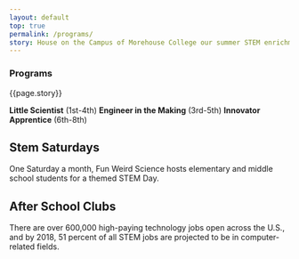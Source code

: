```yaml
---
layout: default
top: true
permalink: /programs/
story: House on the Campus of Morehouse College our summer STEM enrichment camp engages students through weekly themed learning experiences.
---
```

<div class = 'fulls parties' id = 'parties'>
  <div class = 'flex-in overlay'>
    <h3>Programs</h3>
  </div>
</div>

<div class = 'dull flex-in'>
  <div class = 'child tripple'>
    <p>{{page.story}}</p>
    <b>Little Scientist</b> (1st-4th)
    <b>Engineer in the Making</b> (3rd-5th)
    <b>Innovator Apprentice</b> (6th-8th)
  </div>
</div>
<div class = 'bright'>
  <span id = 'stemsaturdays'></span>
  <h2>Stem Saturdays</h2>
  <p>One Saturday a month, Fun Weird Science hosts elementary and middle school students for a themed STEM Day.</p>
  <h2 id = 'after-school'>After School Clubs</h2>
  <div class = 'banner'>
    <p>There are over 600,000 high-paying technology jobs open across the U.S., and by 2018, 51 percent of all STEM jobs are projected to be in computer-related fields.</p>
  </div>
</div>
